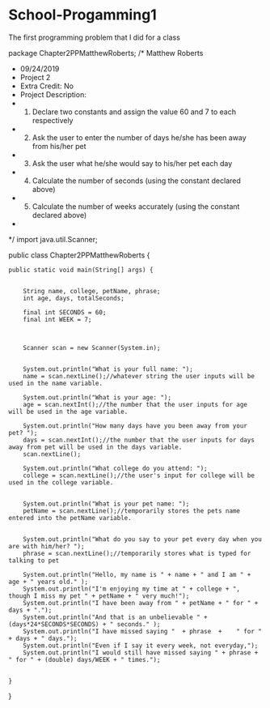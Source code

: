 # School-Progamming1
The first programming problem that I did for a class

package Chapter2PPMatthewRoberts;
/* Matthew Roberts
 * 09/24/2019
 * Project 2
 * Extra Credit: No
 * Project Description: 
 * 1) Declare two constants and assign the value 60 and 7 to each respectively
 * 2) Ask the user to enter the number of days he/she has been away from his/her pet
 * 3) Ask the user what he/she would say to his/her pet each day
 * 4) Calculate the number of seconds (using the constant declared above)
 * 5) Calculate the number of weeks accurately (using the constant declared above)
 * 
 */
import java.util.Scanner;

public class Chapter2PPMatthewRoberts {

	public static void main(String[] args) {
		
		
		String name, college, petName, phrase;
		int age, days, totalSeconds;
		
		final int SECONDS = 60;
		final int WEEK = 7;
		
		 
		
		Scanner scan = new Scanner(System.in);
		
		
		System.out.println("What is your full name: ");
		name = scan.nextLine();//whatever string the user inputs will be used in the name variable.
		
		System.out.println("What is your age: ");
		age = scan.nextInt();//the number that the user inputs for age will be used in the age variable.
		
		System.out.println("How many days have you been away from your pet? ");
		days = scan.nextInt();//the number that the user inputs for days away from pet will be used in the days variable.
		scan.nextLine();
		
		System.out.println("What college do you attend: ");
		college = scan.nextLine();//the user's input for college will be used in the college variable.
		
		
		System.out.println("What is your pet name: ");
		petName = scan.nextLine();//temporarily stores the pets name entered into the petName variable.
		
		
		System.out.println("What do you say to your pet every day when you are with him/her? ");
		phrase = scan.nextLine();//temporarily stores what is typed for talking to pet 
		
		System.out.println("Hello, my name is " + name + " and I am " + age + " years old." );
		System.out.println("I'm enjoying my time at " + college + ", though I miss my pet " + petName + " very much!");
		System.out.println("I have been away from " + petName + " for " + days + ".");
		System.out.println("And that is an unbelievable " + (days*24*SECONDS*SECONDS) + " seconds." );
		System.out.println("I have missed saying "  + phrase  +    " for " + days + " days.");
		System.out.println("Even if I say it every week, not everyday,");
		System.out.println("I would still have missed saying " + phrase + " for " + (double) days/WEEK + " times.");
		

	}

}
